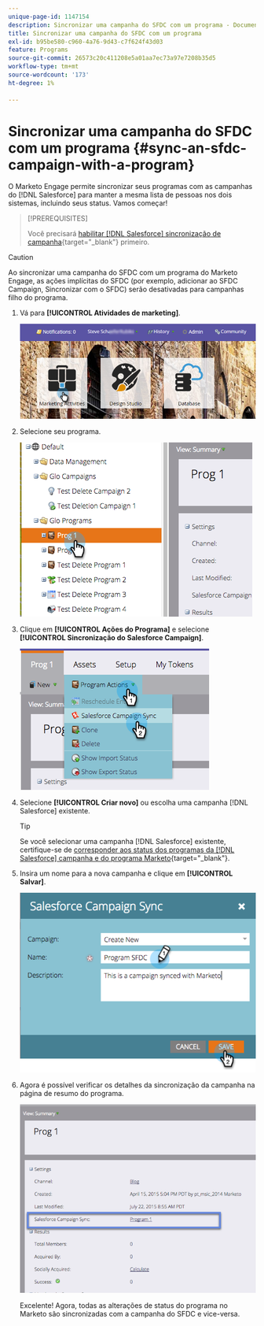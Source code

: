 ```yaml
---
unique-page-id: 1147154
description: Sincronizar uma campanha do SFDC com um programa - Documentação do Marketo - Documentação do produto
title: Sincronizar uma campanha do SFDC com um programa
exl-id: b95be580-c960-4a76-9d43-c7f624f43d03
feature: Programs
source-git-commit: 26573c20c411208e5a01aa7ec73a97e7208b35d5
workflow-type: tm+mt
source-wordcount: '173'
ht-degree: 1%

---
```


# Sincronizar uma campanha do SFDC com um programa {#sync-an-sfdc-campaign-with-a-program}

O Marketo Engage permite sincronizar seus programas com as campanhas do [!DNL Salesforce] para manter a mesma lista de pessoas nos dois sistemas, incluindo seus status. Vamos começar!

>[!PREREQUISITES]
>
>Você precisará [habilitar [!DNL Salesforce] sincronização de campanha](/help/marketo/product-docs/crm-sync/salesforce-sync/setup/optional-steps/enable-disable-campaign-sync.md){target="_blank"} primeiro.

>[!CAUTION]
>
>Ao sincronizar uma campanha do SFDC com um programa do Marketo Engage, as ações implícitas do SFDC (por exemplo, adicionar ao SFDC Campaign, Sincronizar com o SFDC) serão desativadas para campanhas filho do programa.

1. Vá para **[!UICONTROL Atividades de marketing]**.

   ![](assets/login-marketing-activities-1.png)

1. Selecione seu programa.

   ![](assets/image2015-7-22-8-3a47-3a28.png)

1. Clique em **[!UICONTROL Ações do Programa]** e selecione **[!UICONTROL Sincronização do Salesforce Campaign]**.

   ![](assets/image2015-7-22-8-3a48-3a5.png)

1. Selecione **[!UICONTROL Criar novo]** ou escolha uma campanha [!DNL Salesforce] existente.

   >[!TIP]
   >
   >Se você selecionar uma campanha [!DNL Salesforce] existente, certifique-se de [corresponder aos status dos programas da [!DNL Salesforce] campanha e do programa Marketo](/help/marketo/product-docs/crm-sync/salesforce-sync/sfdc-sync-details/how-to-match-program-statuses-and-salesforce-campaign-statuses-prior-to-sync.md){target="_blank"}.

1. Insira um nome para a nova campanha e clique em **[!UICONTROL Salvar]**.

   ![](assets/image2015-7-22-8-3a57-3a19.png)

1. Agora é possível verificar os detalhes da sincronização da campanha na página de resumo do programa.

   ![](assets/image2015-7-22-8-3a59-3a33.png)

   Excelente! Agora, todas as alterações de status do programa no Marketo são sincronizadas com a campanha do SFDC e vice-versa.
